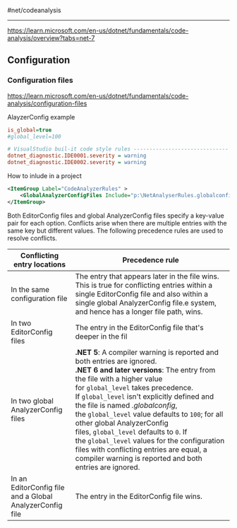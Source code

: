 #net/codeanalysis

---

https://learn.microsoft.com/en-us/dotnet/fundamentals/code-analysis/overview?tabs=net-7

## Configuration

### Configuration files

https://learn.microsoft.com/en-us/dotnet/fundamentals/code-analysis/configuration-files

AlayzerConfig example
```ini
is_global=true
#global_level=100

# VisualStudio buil-it code style rules ------------------------------
dotnet_diagnostic.IDE0001.severity = warning
dotnet_diagnostic.IDE0002.severity = warning
```

How to inlude in a project
```xml
<ItemGroup Label="CodeAnalyzerRules" >
	<GlobalAnalyzerConfigFiles Include="p:\NetAnalyserRules.globalconfig" />
</ItemGroup>
```

Both EditorConfig files and global AnalyzerConfig files specify a key-value pair for each option. Conflicts arise when there are multiple entries with the same key but different values. The following precedence rules are used to resolve conflicts.

Conflicting entry locations|Precedence rule
--|--
In the same configuration file|The entry that appears later in the file wins. This is true for conflicting entries within a single EditorConfig file and also within a single global AnalyzerConfig file.e system, and hence has a longer file path, wins.
In two EditorConfig files|The entry in the EditorConfig file that's deeper in the fil
In two global AnalyzerConfig files|**.NET 5**: A compiler warning is reported and both entries are ignored.<br>**.NET 6 and later versions**: The entry from the file with a higher value for `global_level` takes precedence. If `global_level` isn't explicitly defined and the file is named _.globalconfig_, the `global_level` value defaults to `100`; for all other global AnalyzerConfig files, `global_level` defaults to `0`. If the `global_level` values for the configuration files with conflicting entries are equal, a compiler warning is reported and both entries are ignored.
In an EditorConfig file and a Global AnalyzerConfig file|The entry in the EditorConfig file wins.

[](https://learn.microsoft.com/en-us/dotnet/fundamentals/code-analysis/configuration-files#severity-options)

